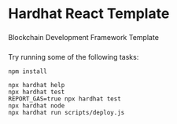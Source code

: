 # Hardhat React Template
###
Blockchain Development Framework Template
###
Try running some of the following tasks:

`npm install`

```shell
npx hardhat help
npx hardhat test
REPORT_GAS=true npx hardhat test
npx hardhat node
npx hardhat run scripts/deploy.js
```

